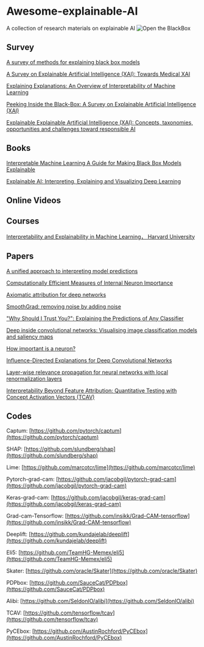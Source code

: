 # Awesome-explainable-AI
A  collection of research materials on explainable AI
![Open the BlackBox](https://github.com/iversonicter/awesome-explainable-AI/blob/master/fig/blackbox.png)

## Survey
[A survey of methods for explaining black box models](http://arxiv.org/abs/1802.01933)

[A Survey on Explainable Artificial Intelligence (XAI): Towards Medical XAI](http://arxiv.org/abs/1907.07374)

[Explaining Explanations: An Overview of Interpretability of Machine Learning](https://arxiv.org/abs/1806.00069)

[Peeking Inside the Black-Box: A Survey on Explainable Artificial Intelligence (XAI)](https://ieeexplore.ieee.org/document/8466590/)

[Explainable Explainable Artificial Intelligence (XAI): Concepts, taxonomies, opportunities and challenges toward responsible AI](http://arxiv.org/abs/1910.10045)


## Books

[Interpretable Machine Learning A Guide for Making Black Box Models Explainable](https://christophm.github.io/interpretable-ml-book/)

[Explainable AI: Interpreting, Explaining and Visualizing Deep Learning](http://link.springer.com/10.1007/978-3-030-28954-6)

## Online Videos

## Courses

[Interpretability and Explainability in Machine Learning， Harvard University](https://interpretable-ml-class.github.io/)

## Papers

[A unified approach to interpreting model predictions](http://arxiv.org/abs/1705.07874)

[Computationally Efficient Measures of Internal Neuron Importance](http://arxiv.org/abs/1807.09946)

[Axiomatic attribution for deep networks](http://arxiv.org/abs/1703.01365)

[SmoothGrad: removing noise by adding noise](http://arxiv.org/abs/1706.03825)

["Why Should I Trust You?": Explaining the Predictions of Any Classifier](http://arxiv.org/abs/1602.04938)

[Deep inside convolutional networks: Visualising image classification models and saliency maps](http://arxiv.org/abs/1312.6034)

[How important is a neuron?](http://arxiv.org/abs/1805.12233)

[Influence-Directed Explanations for Deep Convolutional Networks](http://arxiv.org/abs/1802.03788)

[Layer-wise relevance propagation for neural networks with local renormalization layers](http://arxiv.org/abs/1604.00825)

[Interpretability Beyond Feature Attribution: Quantitative Testing with Concept Activation Vectors (TCAV)](https://arxiv.org/abs/1711.11279)




## Codes

Captum: [https://github.com/pytorch/captum](https://github.com/pytorch/captum)

SHAP: [https://github.com/slundberg/shap](https://github.com/slundberg/shap)

Lime: [https://github.com/marcotcr/lime](https://github.com/marcotcr/lime)

Pytorch-grad-cam: [https://github.com/jacobgil/pytorch-grad-cam](https://github.com/jacobgil/pytorch-grad-cam)

Keras-grad-cam: [https://github.com/jacobgil/keras-grad-cam](https://github.com/jacobgil/keras-grad-cam)

Grad-cam-Tensorflow: [https://github.com/insikk/Grad-CAM-tensorflow](https://github.com/insikk/Grad-CAM-tensorflow)

Deeplift: [https://github.com/kundajelab/deeplift](https://github.com/kundajelab/deeplift)

Eli5: [https://github.com/TeamHG-Memex/eli5](https://github.com/TeamHG-Memex/eli5)

Skater: [https://github.com/oracle/Skater](https://github.com/oracle/Skater)

PDPbox: [https://github.com/SauceCat/PDPbox](https://github.com/SauceCat/PDPbox)

Alibi: [https://github.com/SeldonIO/alibi](https://github.com/SeldonIO/alibi)

TCAV: [https://github.com/tensorflow/tcav](https://github.com/tensorflow/tcav)

PyCEbox: [https://github.com/AustinRochford/PyCEbox](https://github.com/AustinRochford/PyCEbox)




